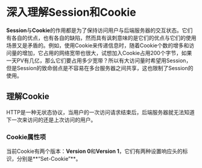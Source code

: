 # 深入理解Session和Cookie

**Session**与**Cookie**的作用都是为了保持访问用户与后端服务器的交互状态。它们有各自的优点，也有各自的缺陷，然而具有讽刺意味的是它们的优点与它们的使用场景又是矛盾的。例如，使用Cookie来传递信息时，随着Cookie个数的增多和访问量的增加，它占用的网络宽带也很大，试想加入Cookie占用200个字节，如果一天PV有几亿，那么它们要占用多少宽带？所以有大访问量时希望用Session，但是Session的致命弱点是不容易在多台服务器之间共享，这也限制了Session的使用。

## 理解Cookie

HTTP是一种无状态协议，当用户的一次访问请求结束后，后端服务器就无法知道下一次来访问的还是上次访问的用户。

### Cookie属性项

当前Cookie有两个版本：**Version 0**和**Version 1**，它们有两种设置响应头的标识，分别是**“Set-Cookie”**。
